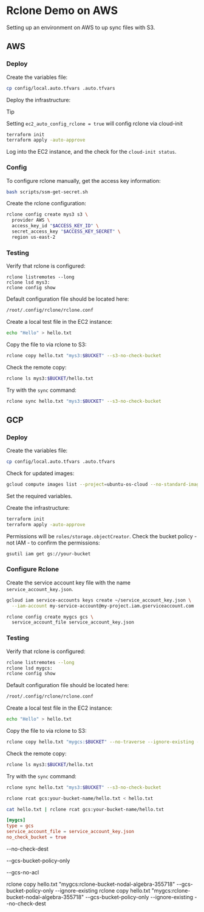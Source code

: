 # Rclone Demo on AWS

Setting up an environment on AWS to up sync files with S3.

## AWS

### Deploy

Create the variables file:

```sh
cp config/local.auto.tfvars .auto.tfvars
```

Deploy the infrastructure:

> [!TIP]
> Setting `ec2_auto_config_rclone = true` will config rclone via cloud-init

```sh
terraform init
terraform apply -auto-approve
```

Log into the EC2 instance, and the check for the `cloud-init status`.

### Config

To configure rclone manually, get the access key information:

```sh
bash scripts/ssm-get-secret.sh
```

Create the rclone configuration:

```sh
rclone config create mys3 s3 \
  provider AWS \
  access_key_id "$ACCESS_KEY_ID" \
  secret_access_key "$ACCESS_KEY_SECRET" \
  region us-east-2
```

### Testing

Verify that rclone is configured:

```
rclone listremotes --long
rclone lsd mys3:
rclone config show
```

Default configuration file should be located here:

```sh
/root/.config/rclone/rclone.conf
```

Create a local test file in the EC2 instance:

```sh
echo "Hello" > hello.txt
```

Copy the file to via rclone to S3:

```sh
rclone copy hello.txt "mys3:$BUCKET" --s3-no-check-bucket
```

Check the remote copy:

```sh
rclone ls mys3:$BUCKET/hello.txt
```

Try with the `sync` command:

```sh
rclone sync hello.txt "mys3:$BUCKET" --s3-no-check-bucket
```

## GCP

### Deploy

Create the variables file:

```sh
cp config/local.auto.tfvars .auto.tfvars
```

Check for updated images:

```sh
gcloud compute images list --project=ubuntu-os-cloud --no-standard-images --filter="name~'2404'"
```

Set the required variables.

Create the infrastructure:

```sh
terraform init
terraform apply -auto-approve
```

Permissions will be `roles/storage.objectCreator`. Check the bucket policy - not IAM - to confirm the permissions:

```sh
gsutil iam get gs://your-bucket
```

### Configure Rclone

Create the service account key file with the name `service_account_key.json`.

```sh
gcloud iam service-accounts keys create ~/service_account_key.json \
  --iam-account my-service-account@my-project.iam.gserviceaccount.com
```



```sh
rclone config create mygcs gcs \
  service_account_file service_account_key.json
```

### Testing

Verify that rclone is configured:

```sh
rclone listremotes --long
rclone lsd mygcs:
rclone config show
```

Default configuration file should be located here:

```sh
/root/.config/rclone/rclone.conf
```

Create a local test file in the EC2 instance:

```sh
echo "Hello" > hello.txt
```

Copy the file to via rclone to S3:

```sh
rclone copy hello.txt "mygcs:$BUCKET" --no-traverse --ignore-existing --log-level INFO
```

Check the remote copy:

```sh
rclone ls mys3:$BUCKET/hello.txt
```

Try with the `sync` command:

```sh
rclone sync hello.txt "mys3:$BUCKET" --s3-no-check-bucket

rclone rcat gcs:your-bucket-name/hello.txt < hello.txt
```

```sh
cat hello.txt | rclone rcat gcs:your-bucket-name/hello.txt
```

```toml
[mygcs]
type = gcs
service_account_file = service_account_key.json
no_check_bucket = true
```

--no-check-dest


--gcs-bucket-policy-only

--gcs-no-acl







rclone copy hello.txt "mygcs:rclone-bucket-nodal-algebra-355718" --gcs-bucket-policy-only --ignore-existing
rclone copy hello.txt "mygcs:rclone-bucket-nodal-algebra-355718" --gcs-bucket-policy-only --ignore-existing --no-check-dest
